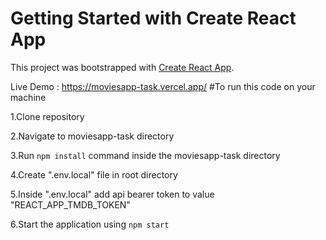 # Getting Started with Create React App

This project was bootstrapped with [Create React App](https://github.com/facebook/create-react-app).


Live Demo : https://moviesapp-task.vercel.app/
#To run this code on your machine

1.Clone  repository

2.Navigate to moviesapp-task directory

3.Run `npm install` command inside the moviesapp-task directory

4.Create ".env.local" file in root directory

5.Inside ".env.local" add api bearer token to value "REACT_APP_TMDB_TOKEN"

6.Start the application using `npm start`

